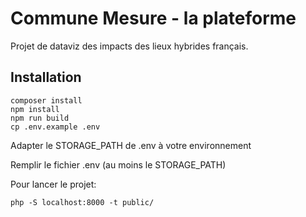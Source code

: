 # Commune Mesure - la plateforme

Projet de dataviz des impacts des lieux hybrides français.

## Installation

```
composer install
npm install
npm run build
cp .env.example .env
```

Adapter le STORAGE_PATH de .env à votre environnement

Remplir le fichier .env (au moins le STORAGE_PATH)

Pour lancer le projet: 

    php -S localhost:8000 -t public/ 


